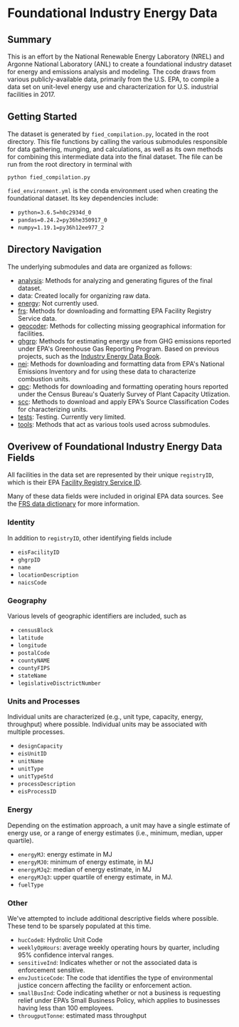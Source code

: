 # Foundational Industry Energy Data

## Summary

This is an effort by the National Renewable Energy Laboratory (NREL) and Argonne National Laboratory (ANL) to create a foundational industry dataset for energy and emissions analysis and modeling. The code draws from various publicly-available data, primarily from the U.S. EPA, to compile a data set on unit-level energy use and characterization for U.S. industrial facilities in 2017.

## Getting Started

The dataset is generated by `fied_compilation.py`, located in the root directory. This file functions by calling the various submodules responsible for data gathering, munging, and calculations, as well as its own methods for combining this intermediate data into the final dataset. The file can be run from the root directory in terminal with 

```
python fied_compilation.py
```

`fied_environment.yml` is the conda environment used when creating the foundational dataset. Its key dependencies include:

* `python=3.6.5=h0c2934d_0`
* `pandas=0.24.2=py36he350917_0`
* `numpy=1.19.1=py36h12ee977_2`

## Directory Navigation

The underlying submodules and data are organized as follows:

* [analysis](/analysis/): Methods for analyzing and generating figures of the final dataset.
* data: Created locally for organizing raw data.
* [energy](/energy/): Not currently used.
* [frs](/frs): Methods for downloading and formatting EPA Facility Registry Service data.
* [geocoder](/geocoder/): Methods for collecting missing geographical information for facilities.
* [ghgrp](/ghgrp/): Methods for estimating energy use from GHG emissions reported under EPA's Greenhouse Gas Reporting Program. Based on previous projects, such as the [Industry Energy Data Book](https://github.com/NREL/Industry-energy-data-book).
* [nei](/nei/): Methods for downloading and formatting data from EPA's National Emissions Inventory and for using these data to characterize combustion units.
* [qpc](/qpc/): Methods for downloading and formatting operating hours reported under the Census Bureau's Quaterly Survey of Plant Capacity Utlization.
* [scc](/scc/):  Methods to download and apply EPA's Source Classification Codes for characterizing units.
* [tests](/tests/): Testing. Currently very limited.
* [tools](/tools/): Methods that act as various tools used across submodules.

## Overivew of Foundational Industry Energy Data Fields

All facilities in the data set are represented by their unique `registryID`, which is their EPA [Facility Registry Service ID](https://www.epa.gov/frs/frs-physical-data-model).

Many of these data fields were included in original EPA data sources. See the [FRS data dictionary](https://www.epa.gov/frs/frs-data-dictionary) for more information.

### Identity

In addition to `registryID`, other identifying fields include

* `eisFacilityID`
* `ghgrpID`
* `name`
* `locationDescription`
* `naicsCode`

### Geography

Various levels of geographic identifiers are included, such as

* `censusBlock`
* `latitude`
* `longitude`
* `postalCode`
* `countyNAME`
* `countyFIPS`
* `stateName`
* `legislativeDisctrictNumber`

### Units and Processes

Individual units are characterized (e.g., unit type, capacity, energy, throughput) where possible. Individual units may be associated with multiple processes.

* `designCapacity`
* `eisUnitID`
* `unitName`
* `unitType`
* `unitTypeStd`
* `processDescription`
* `eisProcessID`

### Energy

Depending on the estimation approach, a unit may have a single estimate of energy use, or a range of energy estimates (i.e., minimum, median, upper quartile).

* `energyMJ`: energy estimate in MJ
* `energyMJ0`: minimum of energy estimate, in MJ
* `energyMJq2`: median of energy estimate, in MJ
* `energyMJq3`: upper quartile of energy estimate, in MJ.
* `fuelType`

### Other

We've attempted to include additional descriptive fields where possible. These tend to be sparsely populated at this time. 

* `hucCode8`: Hydrolic Unit Code
* `weeklyOpHours`: average weekly operating hours by quarter, including 95% confidence interval ranges. 
* `sensitiveInd`: Indicates whether or not the associated data is enforcement sensitive.
* `envJusticeCode`: The code that identifies the type of environmental justice concern affecting the facility or enforcement action.
* `smallBusInd`: Code indicating whether or not a business is requesting relief under EPA’s Small Business Policy, which applies to businesses having less than 100 employees.
* `througputTonne`: estimated mass throughput
